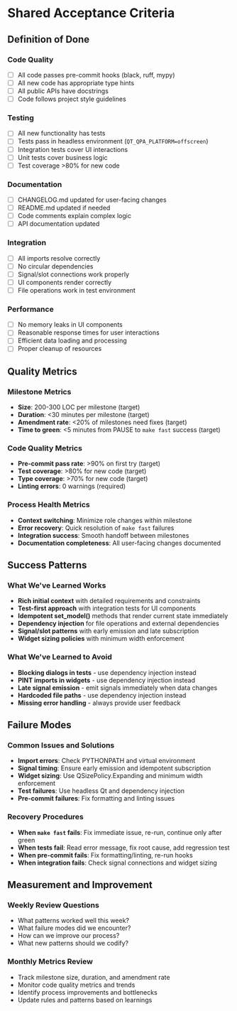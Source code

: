 # Shared Acceptance Criteria

## Definition of Done

### Code Quality
- [ ] All code passes pre-commit hooks (black, ruff, mypy)
- [ ] All new code has appropriate type hints
- [ ] All public APIs have docstrings
- [ ] Code follows project style guidelines

### Testing
- [ ] All new functionality has tests
- [ ] Tests pass in headless environment (`QT_QPA_PLATFORM=offscreen`)
- [ ] Integration tests cover UI interactions
- [ ] Unit tests cover business logic
- [ ] Test coverage >80% for new code

### Documentation
- [ ] CHANGELOG.md updated for user-facing changes
- [ ] README.md updated if needed
- [ ] Code comments explain complex logic
- [ ] API documentation updated

### Integration
- [ ] All imports resolve correctly
- [ ] No circular dependencies
- [ ] Signal/slot connections work properly
- [ ] UI components render correctly
- [ ] File operations work in test environment

### Performance
- [ ] No memory leaks in UI components
- [ ] Reasonable response times for user interactions
- [ ] Efficient data loading and processing
- [ ] Proper cleanup of resources

## Quality Metrics

### Milestone Metrics
- **Size**: 200-300 LOC per milestone (target)
- **Duration**: <30 minutes per milestone (target)
- **Amendment rate**: <20% of milestones need fixes (target)
- **Time to green**: <5 minutes from PAUSE to `make fast` success (target)

### Code Quality Metrics
- **Pre-commit pass rate**: >90% on first try (target)
- **Test coverage**: >80% for new code (target)
- **Type coverage**: >70% for new code (target)
- **Linting errors**: 0 warnings (required)

### Process Health Metrics
- **Context switching**: Minimize role changes within milestone
- **Error recovery**: Quick resolution of `make fast` failures
- **Integration success**: Smooth handoff between milestones
- **Documentation completeness**: All user-facing changes documented

## Success Patterns

### What We've Learned Works
- **Rich initial context** with detailed requirements and constraints
- **Test-first approach** with integration tests for UI components
- **Idempotent set_model()** methods that render current state immediately
- **Dependency injection** for file operations and external dependencies
- **Signal/slot patterns** with early emission and late subscription
- **Widget sizing policies** with minimum width enforcement

### What We've Learned to Avoid
- **Blocking dialogs in tests** - use dependency injection instead
- **PINT imports in widgets** - use dependency injection instead
- **Late signal emission** - emit signals immediately when data changes
- **Hardcoded file paths** - use dependency injection instead
- **Missing error handling** - always provide user feedback

## Failure Modes

### Common Issues and Solutions
- **Import errors**: Check PYTHONPATH and virtual environment
- **Signal timing**: Ensure early emission and idempotent subscription
- **Widget sizing**: Use QSizePolicy.Expanding and minimum width enforcement
- **Test failures**: Use headless Qt and dependency injection
- **Pre-commit failures**: Fix formatting and linting issues

### Recovery Procedures
- **When `make fast` fails**: Fix immediate issue, re-run, continue only after green
- **When tests fail**: Read error message, fix root cause, add regression test
- **When pre-commit fails**: Fix formatting/linting, re-run hooks
- **When integration fails**: Check signal connections and widget sizing

## Measurement and Improvement

### Weekly Review Questions
- What patterns worked well this week?
- What failure modes did we encounter?
- How can we improve our process?
- What new patterns should we codify?

### Monthly Metrics Review
- Track milestone size, duration, and amendment rate
- Monitor code quality metrics and trends
- Identify process improvements and bottlenecks
- Update rules and patterns based on learnings
